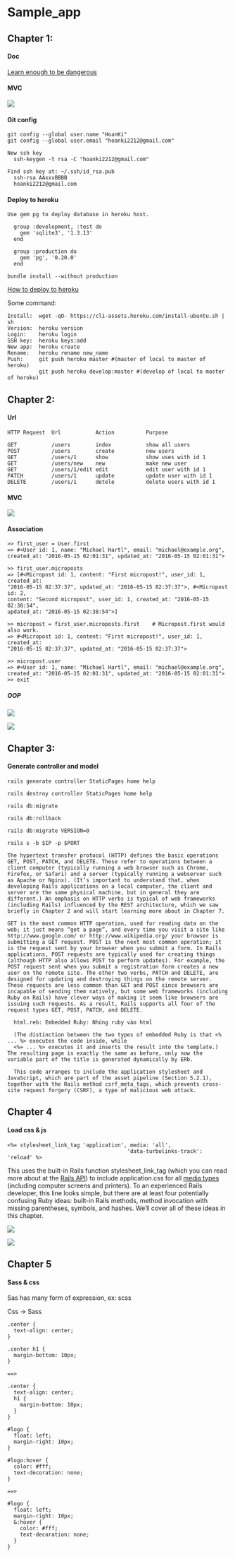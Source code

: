 # Sample_app

## Chapter 1:

#### Doc
[Learn enough to be dangerous](https://www.learnenough.com)

#### MVC
![](https://user-images.githubusercontent.com/18675907/28787437-69bda5f6-7646-11e7-9094-f3ab10af2efd.png)

#### Git config
```
git config --global user.name "HoanKi"
git config --global user.email "hoanki2212@gmail.com"
```

```
New ssh key
  ssh-keygen -t rsa -C "hoanki2212@gmail.com"

Find ssh key at: ~/.ssh/id_rsa.pub
  ssh-rsa AAxxxBBBB
  hoanki2212@gmail.com

```

#### Deploy to heroku

```
Use gem pg to deploy database in heroku host.

  group :development, :test do
    gem 'sqlite3', '1.3.13'
  end

  group :production do
    gem 'pg', '0.20.0'
  end
```

```
bundle install --without production
```

[How to deploy to heroku](https://devcenter.heroku.com/articles/heroku-cli)

Some command:
```
Install:  wget -qO- https://cli-assets.heroku.com/install-ubuntu.sh | sh
Version:  heroku version
Login:    heroku login
SSH key:  heroku keys:add
New app:  heroku create
Rename:   heroku rename new_name
Push:     git push heroku master #(master of local to master of heroku)
          git push heroku develop:master #(develop of local to master of heroku)
```

## Chapter 2:

#### Url
```
HTTP Request  Url           Action          Purpose

GET           /users        index           show all users
POST          /users        create          new users
GET           /users/1      show            show uses with id 1
GET           /users/new    new             make new user
GET           /users/1/edit edit            edit user with id 1
PATCH         /users/1      update          update user with id 1
DELETE        /users/1      detele          delete users with id 1
```

#### MVC

![](https://user-images.githubusercontent.com/18675907/28814626-5843e5a8-766c-11e7-81be-49895750bfa5.png)

#### Association
```
>> first_user = User.first
=> #<User id: 1, name: "Michael Hartl", email: "michael@example.org",
created_at: "2016-05-15 02:01:31", updated_at: "2016-05-15 02:01:31">

>> first_user.microposts
=> [#<Micropost id: 1, content: "First micropost!", user_id: 1, created_at:
"2016-05-15 02:37:37", updated_at: "2016-05-15 02:37:37">, #<Micropost id: 2,
content: "Second micropost", user_id: 1, created_at: "2016-05-15 02:38:54",
updated_at: "2016-05-15 02:38:54">]

>> micropost = first_user.microposts.first    # Micropost.first would also work.
=> #<Micropost id: 1, content: "First micropost!", user_id: 1, created_at:
"2016-05-15 02:37:37", updated_at: "2016-05-15 02:37:37">

>> micropost.user
=> #<User id: 1, name: "Michael Hartl", email: "michael@example.org",
created_at: "2016-05-15 02:01:31", updated_at: "2016-05-15 02:01:31">
>> exit
```

##### OOP
![](https://user-images.githubusercontent.com/18675907/29394988-212c174c-8338-11e7-9854-52b9cd956d07.png)

![](https://user-images.githubusercontent.com/18675907/29394994-258b8c78-8338-11e7-82c8-371dc4571c2f.png)


## Chapter 3:

#### Generate controller and model

```
rails generate controller StaticPages home help

rails destroy controller StaticPages home help

rails db:migrate

rails db:rollback

rails db:migrate VERSION=0

rails s -b $IP -p $PORT
```

```
The hypertext transfer protocol (HTTP) defines the basic operations GET, POST, PATCH, and DELETE. These refer to operations between a client computer (typically running a web browser such as Chrome, Firefox, or Safari) and a server (typically running a webserver such as Apache or Nginx). (It’s important to understand that, when developing Rails applications on a local computer, the client and server are the same physical machine, but in general they are different.) An emphasis on HTTP verbs is typical of web frameworks (including Rails) influenced by the REST architecture, which we saw briefly in Chapter 2 and will start learning more about in Chapter 7.

GET is the most common HTTP operation, used for reading data on the web; it just means “get a page”, and every time you visit a site like http://www.google.com/ or http://www.wikipedia.org/ your browser is submitting a GET request. POST is the next most common operation; it is the request sent by your browser when you submit a form. In Rails applications, POST requests are typically used for creating things (although HTTP also allows POST to perform updates). For example, the POST request sent when you submit a registration form creates a new user on the remote site. The other two verbs, PATCH and DELETE, are designed for updating and destroying things on the remote server. These requests are less common than GET and POST since browsers are incapable of sending them natively, but some web frameworks (including Ruby on Rails) have clever ways of making it seem like browsers are issuing such requests. As a result, Rails supports all four of the request types GET, POST, PATCH, and DELETE.
```

```
  html.reb: Embedded Ruby: Nhúng ruby vào html

  (The distinction between the two types of embedded Ruby is that <% ... %> executes the code inside, while
  <%= ... %> executes it and inserts the result into the template.) The resulting page is exactly the same as before, only now the variable part of the title is generated dynamically by ERb.

  This code arranges to include the application stylesheet and JavaScript, which are part of the asset pipeline (Section 5.2.1), together with the Rails method csrf_meta_tags, which prevents cross-site request forgery (CSRF), a type of malicious web attack.

```

## Chapter 4

#### Load css & js
```
<%= stylesheet_link_tag 'application', media: 'all',
                                      'data-turbolinks-track': 'reload' %>
```

This uses the built-in Rails function stylesheet_link_tag (which you can read more about at the [Rails API](http://api.rubyonrails.org/classes/ActionView/Helpers/AssetTagHelper.html#method-i-stylesheet_link_tag)) to include application.css for all [media types](https://www.w3.org/TR/CSS2/media.html) (including computer screens and printers). To an experienced Rails developer, this line looks simple, but there are at least four potentially confusing Ruby ideas: built-in Rails methods, method invocation with missing parentheses, symbols, and hashes. We’ll cover all of these ideas in this chapter.

![](https://user-images.githubusercontent.com/18675907/29450135-a3857b62-8427-11e7-9699-a0b3da4a09d5.png)


![](https://user-images.githubusercontent.com/18675907/29450293-59d930e8-8428-11e7-8b51-2ab7ca291af5.png)


## Chapter 5

#### Sass & css

Sas has many form of expression, ex: scss

Css -> Sass

```
.center {
  text-align: center;
}

.center h1 {
  margin-bottom: 10px;
}

==>

.center {
  text-align: center;
  h1 {
    margin-bottom: 10px;
  }
}
```

```
#logo {
  float: left;
  margin-right: 10px;
}

#logo:hover {
  color: #fff;
  text-decoration: none;
}

==>

#logo {
  float: left;
  margin-right: 10px;
  &:hover {
    color: #fff;
    text-decoration: none;
  }
}
```
